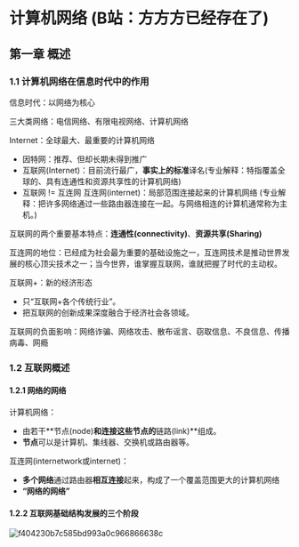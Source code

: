 # 计算机网络 (B站：方方方已经存在了)

## 第一章 概述

### 1.1 计算机网络在信息时代中的作用

信息时代：以网络为核心

三大类网络：电信网络、有限电视网络、计算机网络

Internet：全球最大、最重要的计算机网络

- 因特网：推荐、但却长期未得到推广
- 互联网(Internet)：目前流行最广，**事实上的标准**译名(专业解释：特指覆盖全球的、具有连通性和资源共享性的计算机网络)
- 互联网 != 互连网 互连网(internet)：局部范围连接起来的计算机网络 (专业解释：把许多网络通过一些路由器连接在一起。与网络相连的计算机通常称为主机。)

互联网的两个重要基本特点：**连通性(connectivity)**、**资源共享(Sharing)**

 互连网的地位：已经成为社会最为重要的基础设施之一，互连网技术是推动世界发展的核心顶尖技术之一；当今世界，谁掌握互联网，谁就把握了时代的主动权。  

互联网+：新的经济形态

- 只“互联网+各个传统行业”。
- 把互联网的创新成果深度融合于经济社会各领域。

互联网的负面影响：网络诈骗、网络攻击、散布谣言、窃取信息、不良信息、传播病毒、网瘾

### 1.2 互联网概述

#### 1.2.1 网络的网络

计算机网络：

- 由若干**节点(node)**和连接这些节点的**链路(link)**组成。
- **节点**可以是计算机、集线器、交换机或路由器等。

互连网(internetwork或internet)：

- **多个网络**通过路由器**相互连接**起来，构成了一个覆盖范围更大的计算机网络
- **“网络的网络”**

#### 1.2.2 互联网基础结构发展的三个阶段

![f404230b7c585bd993a0c966866638c](https://wjy-wxy.oss-cn-beijing.aliyuncs.com/f404230b7c585bd993a0c966866638c.png)
